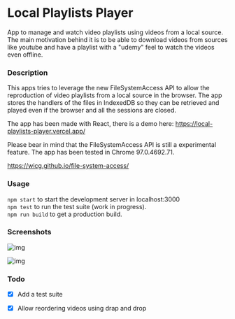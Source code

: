 # Local Playlists Player

App to manage and watch video playlists using videos from a local source. The main motivation behind it is to be able to download videos from sources like youtube and have a playlist with a "udemy" feel to watch the videos even offline.
### Description

This apps tries to leverage the new FileSystemAccess API to allow the reproduction of video playlists from a local source in the browser. The app stores the handlers of the files in IndexedDB so they can be retrieved and played even if the browser and all the sessions are closed.

The app has been made with React, there is a demo here: https://local-playlists-player.vercel.app/

Please bear in mind that the FileSystemAccess API is still a experimental feature. The app has been tested in Chrome 97.0.4692.71.

https://wicg.github.io/file-system-access/

### Usage

`npm start` to start the development server in localhost:3000   
`npm test` to run the test suite (work in progress).  
`npm run build` to get a production build.   


### Screenshots

![img](https://i.imgur.com/vyEHKvZ.jpg)

![img](https://i.imgur.com/Wdf5ojY.jpg)
### Todo

- [x] Add a test suite
- [x] Allow reordering videos using drap and drop

